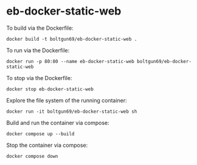 # eb-docker-static-web

To build via the Dockerfile:
```
docker build -t boltgun69/eb-docker-static-web .
```

To run via the Dockerfile:
```
docker run -p 80:80 --name eb-docker-static-web boltgun69/eb-docker-static-web
```

To stop via the Dockerfile:
```
docker stop eb-docker-static-web
```

Explore the file system of the running container:
```
docker run -it boltgun69/eb-docker-static-web sh
```

Build and run the container via compose:
```
docker compose up --build
```

Stop the container via compose:
```
docker compose down
```
